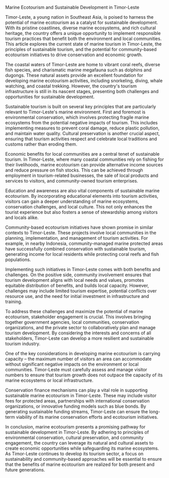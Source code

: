 Marine Ecotourism and Sustainable Development in Timor-Leste

Timor-Leste, a young nation in Southeast Asia, is poised to harness the potential of marine ecotourism as a catalyst for sustainable development. With its pristine coastlines, diverse marine ecosystems, and rich cultural heritage, the country offers a unique opportunity to implement responsible tourism practices that benefit both the environment and local communities. This article explores the current state of marine tourism in Timor-Leste, the principles of sustainable tourism, and the potential for community-based ecotourism initiatives to drive conservation and economic growth.

The coastal waters of Timor-Leste are home to vibrant coral reefs, diverse fish species, and charismatic marine megafauna such as dolphins and dugongs. These natural assets provide an excellent foundation for developing marine ecotourism activities, including snorkeling, diving, whale watching, and coastal trekking. However, the country's tourism infrastructure is still in its nascent stages, presenting both challenges and opportunities for sustainable development.

Sustainable tourism is built on several key principles that are particularly relevant to Timor-Leste's marine environment. First and foremost is environmental conservation, which involves protecting fragile marine ecosystems from the potential negative impacts of tourism. This includes implementing measures to prevent coral damage, reduce plastic pollution, and maintain water quality. Cultural preservation is another crucial aspect, ensuring that tourism activities respect and celebrate local traditions and customs rather than eroding them.

Economic benefits for local communities are a central tenet of sustainable tourism. In Timor-Leste, where many coastal communities rely on fishing for their livelihoods, marine ecotourism can provide alternative income sources and reduce pressure on fish stocks. This can be achieved through employment in tourism-related businesses, the sale of local products and services to visitors, and community-owned tourism enterprises.

Education and awareness are also vital components of sustainable marine ecotourism. By incorporating educational elements into tourism activities, visitors can gain a deeper understanding of marine ecosystems, conservation challenges, and local culture. This not only enhances the tourist experience but also fosters a sense of stewardship among visitors and locals alike.

Community-based ecotourism initiatives have shown promise in similar contexts to Timor-Leste. These projects involve local communities in the planning, implementation, and management of tourism activities. For example, in nearby Indonesia, community-managed marine protected areas have successfully combined conservation with sustainable tourism, generating income for local residents while protecting coral reefs and fish populations.

Implementing such initiatives in Timor-Leste comes with both benefits and challenges. On the positive side, community involvement ensures that tourism development aligns with local needs and values, promotes equitable distribution of benefits, and builds local capacity. However, challenges may include limited tourism expertise, potential conflicts over resource use, and the need for initial investment in infrastructure and training.

To address these challenges and maximize the potential of marine ecotourism, stakeholder engagement is crucial. This involves bringing together government agencies, local communities, conservation organizations, and the private sector to collaboratively plan and manage tourism development. By considering the interests and concerns of all stakeholders, Timor-Leste can develop a more resilient and sustainable tourism industry.

One of the key considerations in developing marine ecotourism is carrying capacity – the maximum number of visitors an area can accommodate without significant negative impacts on the environment or local communities. Timor-Leste must carefully assess and manage visitor numbers to ensure that tourism growth does not outpace the capacity of its marine ecosystems or local infrastructure.

Conservation finance mechanisms can play a vital role in supporting sustainable marine ecotourism in Timor-Leste. These may include visitor fees for protected areas, partnerships with international conservation organizations, or innovative funding models such as blue bonds. By generating sustainable funding streams, Timor-Leste can ensure the long-term viability of its marine conservation efforts and ecotourism initiatives.

In conclusion, marine ecotourism presents a promising pathway for sustainable development in Timor-Leste. By adhering to principles of environmental conservation, cultural preservation, and community engagement, the country can leverage its natural and cultural assets to create economic opportunities while safeguarding its marine ecosystems. As Timor-Leste continues to develop its tourism sector, a focus on sustainability and community-based approaches will be essential to ensure that the benefits of marine ecotourism are realized for both present and future generations.